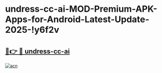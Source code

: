 # undress-cc-ai-MOD-Premium-APK-Apps-for-Android-Latest-Update-2025-!y6f2v

# <h2><a href="https://ts4gr4.esa.edu.pl?title=undress-cc-ai&ref=y6f2v">🔗👉 🔴 undress-cc-ai</a></h2>

[![acn](https://github.com/user-attachments/assets/0f9c940e-d8b0-45ae-aac7-cd30a18b3e1c)](https://ts4gr4.esa.edu.pl?title=undress-cc-ai&ref=y6f2v)

